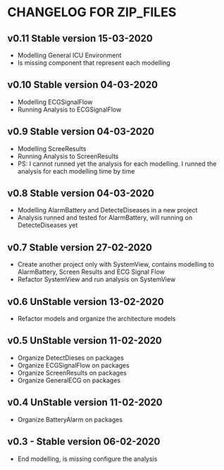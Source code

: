 # CHANGELOG FOR ZIP_FILES

v0.11 Stable version 15-03-2020
----------
 * Modelling General ICU Environment
 * Is missing component that represent each modelling

v0.10 Stable version 04-03-2020
----------
 * Modelling ECGSignalFlow
 * Running Analysis to ECGSignalFlow


v0.9 Stable version 04-03-2020
----------
 * Modelling ScreeResults
 * Running Analysis to ScreenResults
 * PS: I cannot runned yet the analysis for each modelling. I runned the analysis for each modelling time by time

v0.8 Stable version 04-03-2020
----------
 * Modelling AlarmBattery and DetecteDiseases in a new project
 * Analysis runned and tested for AlarmBattery, will running on DetecteDiseases yet

v0.7 Stable version 27-02-2020
----------
 * Create another project only with SystemView, contains modelling to AlarmBattery, Screen Results and ECG Signal Flow
 * Refactor SystemView and run analysis on SystemView


v0.6 UnStable version 13-02-2020
----------
 * Refactor models and organize the architecture models


v0.5 UnStable version 11-02-2020
----------
 * Organize DetectDieses on packages
 * Organize ECGSignalFlow on packages
 * Organize ScreenResults on packages
 * Organize GeneralECG on packages


v0.4 UnStable version 11-02-2020
----------
 * Organize BatteryAlarm on packages


v0.3 - Stable version 06-02-2020
----------
 * End modelling, is missing configure the analysis
